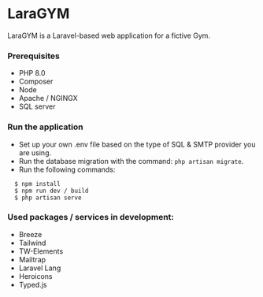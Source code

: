 # LaraGYM
LaraGYM is a Laravel-based web application for a fictive Gym.

### Prerequisites
 - PHP 8.0
 - Composer
 - Node
 - Apache / NGINGX
 - SQL server

### Run the application
 - Set up your own .env file based on the type of SQL & SMTP provider you are using.
 - Run the database migration with the command: `php artisan migrate`.
 - Run the following commands:
  ```
    $ npm install
    $ npm run dev / build
    $ php artisan serve
  ```

### Used packages / services in development:
 - Breeze
 - Tailwind
 - TW-Elements
 - Mailtrap
 - Laravel Lang
 - Heroicons
 - Typed.js